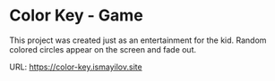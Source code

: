 # Color Key - Game

This project was created just as an entertainment for the kid. Random colored circles appear on the screen and fade out.

URL: https://color-key.ismayilov.site
